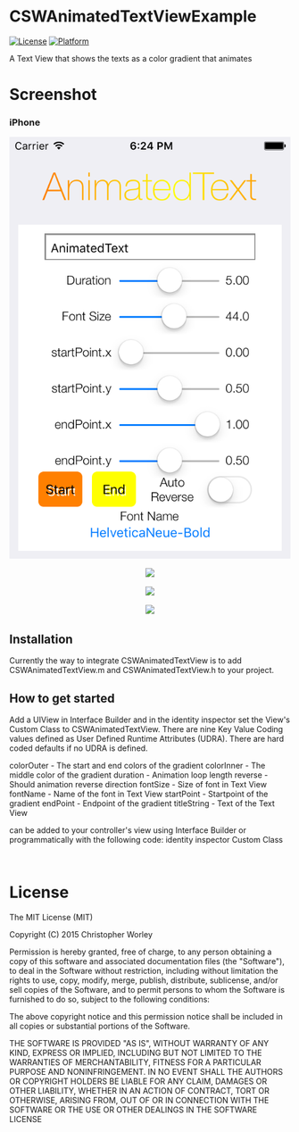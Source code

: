 # CSWAnimatedTextViewExample

[![License](https://img.shields.io/cocoapods/l/CSWAnimagedTextView.svg?style=flat)](http://cocoapods.org/pods/CSWAnimagedTextView)
[![Platform](https://img.shields.io/cocoapods/p/CSWAnimagedTextView.svg?style=flat)](http://cocoapods.org/pods/CSWAnimagedTextView)

A Text View that shows the texts as a color gradient that animates


# Screenshot

### iPhone

![](/ScreenShot/ScreenShot4.png) 
<p align="center"><img src="https://raw.github.com/n6xej/CSWAnimatedTextViewExample/master/ScreenShot/ScreenShot1.png"/></p>
<p align="center"><img src="https://raw.github.com/n6xej/CSWAnimatedTextViewExample/master/ScreenShot/ScreenShot2.png"/></p>
<p align="center"><img src="https://raw.github.com/n6xej/CSWAnimatedTextViewExample/master/ScreenShot/ScreenShot3.png"/></p>

## Installation

Currently the way to integrate CSWAnimatedTextView is to add CSWAnimatedTextView.m and CSWAnimatedTextView.h to your project. 

## How to get started

Add a UIView in Interface Builder and in the identity inspector set the View's Custom Class to CSWAnimatedTextView. There are nine Key Value Coding values defined as User Defined Runtime Attributes (UDRA). There are hard coded defaults if no UDRA is defined.

colorOuter  - The start and end colors of the gradient
colorInner  - The middle color of the gradient
duration    - Animation loop length
reverse     - Should animation reverse direction
fontSize    - Size of font in Text View
fontName    - Name of the font in Text View
startPoint  - Startpoint of the gradient
endPoint    - Endpoint of the gradient
titleString - Text of the Text View

 can be added to your controller's view using Interface Builder or programmatically with the following code:
identity inspector Custom Class

```
    
```

# License

The MIT License (MIT)

Copyright (C) 2015 Christopher Worley
		
Permission is hereby granted, free of charge, to any person obtaining a copy of this software and associated
documentation files (the "Software"), to deal in the Software without restriction, including without
limitation the rights to use, copy, modify, merge, publish, distribute, sublicense, and/or sell copies of
the Software, and to permit persons to whom the Software is furnished to do so, subject to the following
conditions:

The above copyright notice and this permission notice shall be included in all copies or substantial
portions of the Software.

THE SOFTWARE IS PROVIDED "AS IS", WITHOUT WARRANTY OF ANY KIND, EXPRESS OR IMPLIED, INCLUDING BUT NOT
LIMITED TO THE WARRANTIES OF MERCHANTABILITY, FITNESS FOR A PARTICULAR PURPOSE AND NONINFRINGEMENT. IN NO
EVENT SHALL THE AUTHORS OR COPYRIGHT HOLDERS BE LIABLE FOR ANY CLAIM, DAMAGES OR OTHER LIABILITY, WHETHER IN
AN ACTION OF CONTRACT, TORT OR OTHERWISE, ARISING FROM, OUT OF OR IN CONNECTION WITH THE SOFTWARE OR THE USE
OR OTHER DEALINGS IN THE SOFTWARE LICENSE


